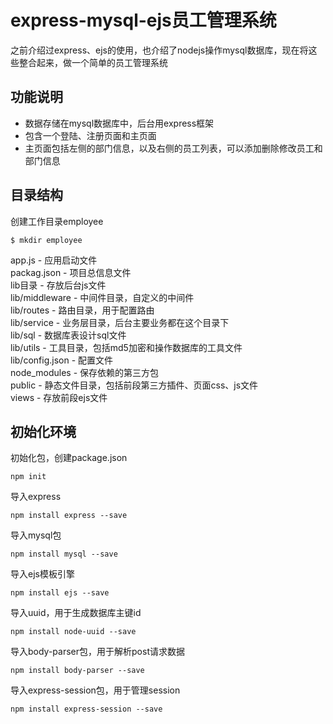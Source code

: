 # express-mysql-ejs员工管理系统
之前介绍过express、ejs的使用，也介绍了nodejs操作mysql数据库，现在将这些整合起来，做一个简单的员工管理系统

## 功能说明

* 数据存储在mysql数据库中，后台用express框架
* 包含一个登陆、注册页面和主页面
* 主页面包括左侧的部门信息，以及右侧的员工列表，可以添加删除修改员工和部门信息

## 目录结构
创建工作目录employee
```
$ mkdir employee
```

app.js - 应用启动文件    
packag.json - 项目总信息文件    
lib目录 - 存放后台js文件    
  lib/middleware - 中间件目录，自定义的中间件    
  lib/routes - 路由目录，用于配置路由    
  lib/service - 业务层目录，后台主要业务都在这个目录下    
  lib/sql - 数据库表设计sql文件    
  lib/utils - 工具目录，包括md5加密和操作数据库的工具文件    
  lib/config.json - 配置文件    
node_modules - 保存依赖的第三方包    
public - 静态文件目录，包括前段第三方插件、页面css、js文件    
views - 存放前段ejs文件    

## 初始化环境
初始化包，创建package.json
```
npm init
```

导入express
```
npm install express --save
```

导入mysql包
```
npm install mysql --save
```

导入ejs模板引擎
```
npm install ejs --save
```

导入uuid，用于生成数据库主键id
```
npm install node-uuid --save
```

导入body-parser包，用于解析post请求数据
```
npm install body-parser --save
```

导入express-session包，用于管理session
```
npm install express-session --save
```
